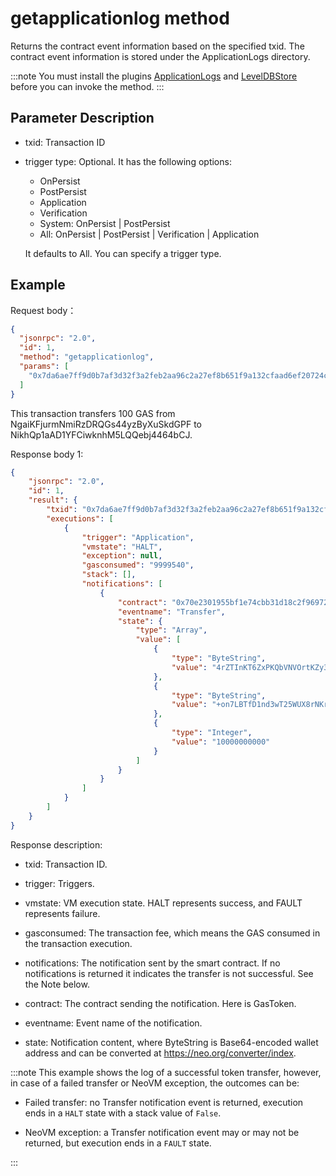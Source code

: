 # getapplicationlog method

Returns the contract event information based on the specified txid. The contract event information is stored under the ApplicationLogs directory.

:::note
You must install the plugins [ApplicationLogs](https://github.com/neo-project/neo-modules/releases) and [LevelDBStore](https://github.com/neo-project/neo-modules/releases) before you can invoke the method.
:::

## Parameter Description

- txid: Transaction ID

- trigger type:  Optional. It has the following options:

  - OnPersist
  - PostPersist
  - Application
  - Verification
  - System: OnPersist | PostPersist
  - All: OnPersist | PostPersist | Verification | Application

  It defaults to All. You can specify a trigger type.

## Example

Request body：

```json
{
  "jsonrpc": "2.0",
  "id": 1,
  "method": "getapplicationlog",
  "params": [
    "0x7da6ae7ff9d0b7af3d32f3a2feb2aa96c2a27ef8b651f9a132cfaad6ef20724c"
  ]
}
```

This transaction transfers 100 GAS from NgaiKFjurmNmiRzDRQGs44yzByXuSkdGPF to NikhQp1aAD1YFCiwknhM5LQQebj4464bCJ.

Response body 1:

```json
{
    "jsonrpc": "2.0",
    "id": 1,
    "result": {
        "txid": "0x7da6ae7ff9d0b7af3d32f3a2feb2aa96c2a27ef8b651f9a132cfaad6ef20724c",
        "executions": [
            {
                "trigger": "Application",
                "vmstate": "HALT",
                "exception": null,
                "gasconsumed": "9999540",
                "stack": [],
                "notifications": [
                    {
                        "contract": "0x70e2301955bf1e74cbb31d18c2f96972abadb328",
                        "eventname": "Transfer",
                        "state": {
                            "type": "Array",
                            "value": [
                                {
                                    "type": "ByteString",
                                    "value": "4rZTInKT6ZxPKQbVNVOrtKZy34Y="
                                },
                                {
                                    "type": "ByteString",
                                    "value": "+on7LBTfD1nd3wT25WUX8rNKrus="
                                },
                                {
                                    "type": "Integer",
                                    "value": "10000000000"
                                }
                            ]
                        }
                    }
                ]
            }
        ]
    }
}
```

Response description:

- txid: Transaction ID.

- trigger: Triggers.

- vmstate: VM execution state. HALT represents success, and FAULT represents failure.
- gasconsumed: The transaction fee, which means the GAS consumed in the transaction execution. 
- notifications: The notification sent by the smart contract. If no notifications is returned it indicates the transfer is not successful. See the Note below.

- contract: The contract sending the notification. Here is GasToken.

- eventname: Event name of the notification.

- state: Notification content, where ByteString is Base64-encoded wallet address and can be converted at https://neo.org/converter/index.

:::note
This example shows the log of a successful token transfer, however, in case of a failed transfer or NeoVM exception, the outcomes can be:

- Failed transfer: no Transfer notification event is returned, execution ends in a `HALT` state with a stack value of `False`.

- NeoVM exception: a Transfer notification event may or may not be returned, but execution ends in a `FAULT` state.

:::
